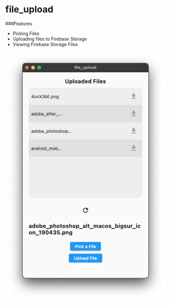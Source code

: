 # file_upload

###Features
  * Picking Files
  * Uploading files to Firebase Storage
  * Viewing Firebase Storage Files

![app sample screen](https://github.com/Harrem/File-Uploader/blob/master/Screen%20Shot%202022-08-10%20at%2015.49.48.png?raw=true)
